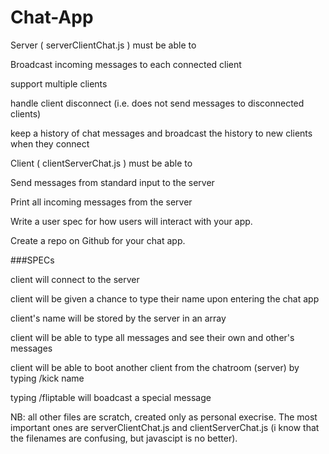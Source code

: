 # Chat-App

Server ( serverClientChat.js ) must be able to

Broadcast incoming messages to each connected client

support multiple clients

handle client disconnect (i.e. does not send messages to disconnected clients)

keep a history of chat messages and broadcast the history to new clients when they connect


Client ( clientServerChat.js ) must be able to

Send messages from standard input to the server

Print all incoming messages from the server

Write a user spec for how users will interact with your app. 

Create a repo on Github for your chat app.


###SPECs

client will connect to the server

client will be given a chance to type their name upon entering the chat app

client's name will be stored by the server in an array

client will be able to type all messages and see their own and other's messages

client will be able to boot another client from the chatroom (server) by typing /kick name

typing /fliptable will boadcast a special message

NB: all other files are scratch, created only as personal execrise. The most important ones are serverClientChat.js  and  clientServerChat.js  (i know that the filenames are confusing, but javascipt is no better).


